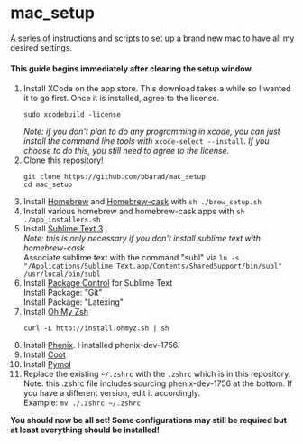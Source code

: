 mac_setup
=========

A series of instructions and scripts to set up a brand new mac to have all my desired settings.

#### This guide begins immediately after clearing the setup window.
1. Install XCode on the app store. This download takes a while so I wanted it to go first. Once it is installed, agree to the license.  
    ```
    sudo xcodebuild -license
    ```
    *Note: if you don't plan to do any programming in xcode, you can just install the command line tools with* `xcode-select --install`. *If you choose to do this, you still need to agree to the license.*
2. Clone this repository!
    ```
    git clone https://github.com/bbarad/mac_setup
    cd mac_setup
    ```
3. Install [Homebrew](http://brew.sh/) and [Homebrew-cask](http://caskroom.io) with `sh ./brew_setup.sh`
4. Install various homebrew and homebrew-cask apps with `sh ./app_installers.sh`
5. Install [Sublime Text 3](http://sublimetext.com/3)    
  *Note: this is only necessary if you don't install sublime text with homebrew-cask*  
    Associate sublime text with the command "subl" via `ln -s "/Applications/Sublime Text.app/Contents/SharedSupport/bin/subl" /usr/local/bin/subl`
6. Install [Package Control](https://sublime.wbond.net/installation) for Sublime Text   
   Install Package: "Git"  
   Install Package: "Latexing"
7. Install [Oh My Zsh](https://github.com/robbyrussell/oh-my-zsh)   
    ```
    curl -L http://install.ohmyz.sh | sh
    ```
8. Install [Phenix](http://www.phenix-online.org). I installed phenix-dev-1756.
9. Install [Coot](http://scottlab.ucsc.edu/~wgscott/xtal/wiki/index.php/Stand-alone_Coot_for_10.9)
10. Install [Pymol](http://pymol.org)
11. Replace the existing `~/.zshrc` with the `.zshrc` which is in this repository.
    Note: this .zshrc file includes sourcing phenix-dev-1756 at the bottom. If you have a different version, edit it accordingly.  
    Example: `mv ./.zshrc ~/.zshrc`


**You should now be all set! Some configurations may still be required but at least everything should be installed!**

